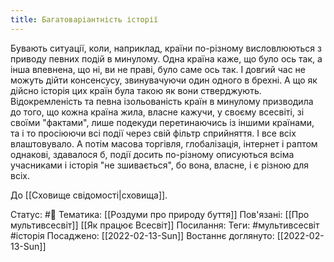 ```yaml
---
title: Багатоваріантність історії
---
```

Бувають ситуації, коли, наприклад, країни по-різному висловлюються з приводу певних подій в минулому. Одна країна каже, що було ось так, а інша впевнена, що ні, ви не праві, було саме ось так. І довгий час не можуть дійти консенсусу, звинувачуючи один одного в брехні.
А що як дійсно історія цих країн була такою як вони стверджують. Відокремленість та певна ізольованість країн в минулому призводила до того, що кожна країна жила, власне кажучи, у своєму всесвіті, зі своїми "фактами", лише подекуди перетинаючись із іншими країнами, та і то просіюючи всі події через свій фільтр сприйняття. 
І все всіх влаштовувало. А потім масова торгівля, глобалізація, інтернет і раптом однакові, здавалося б, події досить по-різному описуються всіма учасниками і історія "не зшивається", бо вона, власне, і є різною для всіх.

До [[Сховище свідомості|сховища]].

Статус: #🌱
Тематика: [[Роздуми про природу буття]]
Пов'язані: [[Про мультивсесвіт]] [[Як працює Всесвіт]]
Посилання: 
Теги: #мультивсесвіт #історія
Посаджено: [[2022-02-13-Sun]]
Востаннє доглянуто: [[2022-02-13-Sun]]